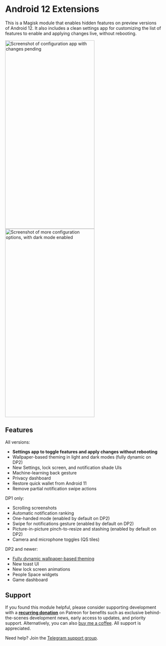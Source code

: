 # Android 12 Extensions

This is a Magisk module that enables hidden features on preview versions of Android 12. It also includes a clean settings app for customizing the list of features to enable and applying changes live, without rebooting.

<img src="https://user-images.githubusercontent.com/7930239/113441957-ff78ef00-93a3-11eb-862e-ba9187d73363.png" alt="Screenshot of configuration app with changes pending" width="288" height="608"> <img src="https://user-images.githubusercontent.com/7930239/113441959-00118580-93a4-11eb-9abd-313613972f16.png" alt="Screenshot of more configuration options, with dark mode enabled" width="288" height="608">

## Features

All versions:

- **Settings app to toggle features and apply changes without rebooting**
- Wallpaper-based theming in light and dark modes (fully dynamic on DP2)
- New Settings, lock screen, and notification shade UIs
- Machine-learning back gesture
- Privacy dashboard
- Restore quick wallet from Android 11
- Remove partial notification swipe actions

DP1 only:

- Scrolling screenshots
- Automatic notification ranking
- One-handed mode (enabled by default on DP2)
- Swipe for notifications gesture (enabled by default on DP2)
- Picture-in-picture pinch-to-resize and stashing (enabled by default on DP2)
- Camera and microphone toggles (QS tiles)

DP2 and newer:

- [Fully dynamic wallpaper-based theming](https://twitter.com/kdrag0n/status/1372438937390641156)
- New toast UI
- New lock screen animations
- People Space widgets
- Game dashboard

## Support

If you found this module helpful, please consider supporting development with a **[recurring donation](https://patreon.com/kdrag0n)** on Patreon for benefits such as exclusive behind-the-scenes development news, early access to updates, and priority support. Alternatively, you can also [buy me a coffee](https://paypal.me/kdrag0ndonate). All support is appreciated.

Need help? Join the [Telegram support group](https://t.me/proton_projects).
